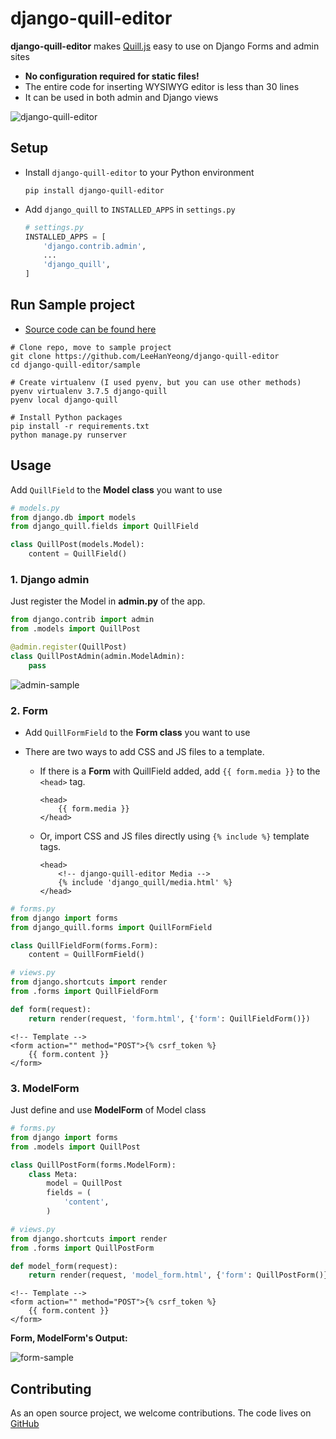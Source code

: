 # django-quill-editor

**django-quill-editor** makes [Quill.js](https://quilljs.com/) easy to use on Django Forms and admin sites

- **No configuration required for static files!**
- The entire code for inserting WYSIWYG editor is less than 30 lines
- It can be used in both admin and Django views

![django-quill-editor](_assets/django-quill-editor-sample.png)

## Setup

- Install `django-quill-editor` to your Python environment

  ```shell
  pip install django-quill-editor
  ```

- Add `django_quill` to `INSTALLED_APPS` in `settings.py`

  ```python
  # settings.py
  INSTALLED_APPS = [
      'django.contrib.admin',
      ...
      'django_quill',
  ]
  ```



## Run Sample project

- [Source code can be found here](https://github.com/LeeHanYeong/django-quill-editor/tree/master/sample)

```shell
# Clone repo, move to sample project
git clone https://github.com/LeeHanYeong/django-quill-editor
cd django-quill-editor/sample

# Create virtualenv (I used pyenv, but you can use other methods)
pyenv virtualenv 3.7.5 django-quill
pyenv local django-quill

# Install Python packages
pip install -r requirements.txt
python manage.py runserver
```



## Usage

Add `QuillField` to the **Model class** you want to use

```python
# models.py
from django.db import models
from django_quill.fields import QuillField

class QuillPost(models.Model):
    content = QuillField()
```



### 1. Django admin

Just register the Model in **admin.py** of the app.

```python
from django.contrib import admin
from .models import QuillPost

@admin.register(QuillPost)
class QuillPostAdmin(admin.ModelAdmin):
    pass
```

![admin-sample](_assets/admin-sample.png)



### 2. Form

- Add `QuillFormField` to the **Form class** you want to use

- There are two ways to add CSS and JS files to a template.

  - If there is a **Form** with QuillField added, add `{{ form.media }}` to the `<head>` tag.  

    ```django
    <head>
        {{ form.media }}
    </head>
    ```

  - Or, import CSS and JS files directly using `{% include %}` template tags.

    ```django
    <head>
        <!-- django-quill-editor Media -->
        {% include 'django_quill/media.html' %}
    </head>
    ```

    

```python
# forms.py
from django import forms
from django_quill.forms import QuillFormField

class QuillFieldForm(forms.Form):
    content = QuillFormField()
```

```python
# views.py
from django.shortcuts import render
from .forms import QuillFieldForm

def form(request):
    return render(request, 'form.html', {'form': QuillFieldForm()})
```

```django
<!-- Template -->
<form action="" method="POST">{% csrf_token %}
    {{ form.content }}
</form>
```



### 3. ModelForm

Just define and use **ModelForm** of Model class

```python
# forms.py
from django import forms
from .models import QuillPost

class QuillPostForm(forms.ModelForm):
    class Meta:
        model = QuillPost
        fields = (
            'content',
        )
```

```python
# views.py
from django.shortcuts import render
from .forms import QuillPostForm

def model_form(request):
    return render(request, 'model_form.html', {'form': QuillPostForm()})
```

```django
<!-- Template -->
<form action="" method="POST">{% csrf_token %}
    {{ form.content }}
</form>
```

**Form, ModelForm's Output:**

![form-sample](_assets/form-sample.png)



## Contributing

As an open source project, we welcome contributions.
The code lives on [GitHub](https://github.com/LeeHanYeong/django-quill-editor)

